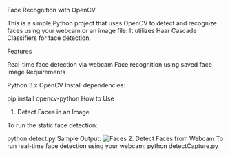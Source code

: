 Face Recognition with OpenCV

This is a simple Python project that uses OpenCV to detect and recognize faces using your webcam or an image file. It utilizes Haar Cascade Classifiers for face detection.

Features

Real-time face detection via webcam
Face recognition using saved face image
Requirements

Python 3.x
OpenCV
Install dependencies:

 pip install opencv-python
How to Use

1. Detect Faces in an Image

To run the static face detection:

python detect.py
Sample Output:
![Faces](https://github.com/user-attachments/assets/e5f7cea3-7af9-4902-ab45-11cfc1a50cde)
2. Detect Faces from Webcam
To run real-time face detection using your webcam:
python detectCapture.py
